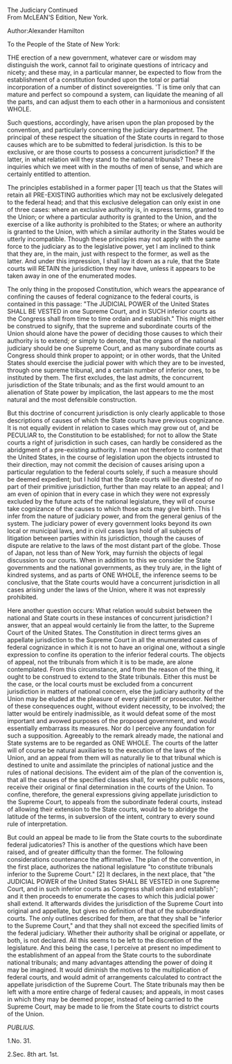 The Judiciary Continued  
From McLEAN'S Edition, New York.

Author:Alexander Hamilton

To the People of the State of New York:

THE erection of a new government, whatever care or wisdom may distinguish the work, cannot fail to originate questions of intricacy and nicety; and these may, in a particular manner, be expected to flow from the establishment of a constitution founded upon the total or partial incorporation of a number of distinct sovereignties. 'T is time only that can mature and perfect so compound a system, can liquidate the meaning of all the parts, and can adjust them to each other in a harmonious and consistent WHOLE.

Such questions, accordingly, have arisen upon the plan proposed by the convention, and particularly concerning the judiciary department. The principal of these respect the situation of the State courts in regard to those causes which are to be submitted to federal jurisdiction. Is this to be exclusive, or are those courts to possess a concurrent jurisdiction? If the latter, in what relation will they stand to the national tribunals? These are inquiries which we meet with in the mouths of men of sense, and which are certainly entitled to attention.

The principles established in a former paper \[1\] teach us that the States will retain all PRE-EXISTING authorities which may not be exclusively delegated to the federal head; and that this exclusive delegation can only exist in one of three cases: where an exclusive authority is, in express terms, granted to the Union; or where a particular authority is granted to the Union, and the exercise of a like authority is prohibited to the States; or where an authority is granted to the Union, with which a similar authority in the States would be utterly incompatible. Though these principles may not apply with the same force to the judiciary as to the legislative power, yet I am inclined to think that they are, in the main, just with respect to the former, as well as the latter. And under this impression, I shall lay it down as a rule, that the State courts will RETAIN the jurisdiction they now have, unless it appears to be taken away in one of the enumerated modes.

The only thing in the proposed Constitution, which wears the appearance of confining the causes of federal cognizance to the federal courts, is contained in this passage: "The JUDICIAL POWER of the United States SHALL BE VESTED in one Supreme Court, and in SUCH inferior courts as the Congress shall from time to time ordain and establish." This might either be construed to signify, that the supreme and subordinate courts of the Union should alone have the power of deciding those causes to which their authority is to extend; or simply to denote, that the organs of the national judiciary should be one Supreme Court, and as many subordinate courts as Congress should think proper to appoint; or in other words, that the United States should exercise the judicial power with which they are to be invested, through one supreme tribunal, and a certain number of inferior ones, to be instituted by them. The first excludes, the last admits, the concurrent jurisdiction of the State tribunals; and as the first would amount to an alienation of State power by implication, the last appears to me the most natural and the most defensible construction.

But this doctrine of concurrent jurisdiction is only clearly applicable to those descriptions of causes of which the State courts have previous cognizance. It is not equally evident in relation to cases which may grow out of, and be PECULIAR to, the Constitution to be established; for not to allow the State courts a right of jurisdiction in such cases, can hardly be considered as the abridgment of a pre-existing authority. I mean not therefore to contend that the United States, in the course of legislation upon the objects intrusted to their direction, may not commit the decision of causes arising upon a particular regulation to the federal courts solely, if such a measure should be deemed expedient; but I hold that the State courts will be divested of no part of their primitive jurisdiction, further than may relate to an appeal; and I am even of opinion that in every case in which they were not expressly excluded by the future acts of the national legislature, they will of course take cognizance of the causes to which those acts may give birth. This I infer from the nature of judiciary power, and from the general genius of the system. The judiciary power of every government looks beyond its own local or municipal laws, and in civil cases lays hold of all subjects of litigation between parties within its jurisdiction, though the causes of dispute are relative to the laws of the most distant part of the globe. Those of Japan, not less than of New York, may furnish the objects of legal discussion to our courts. When in addition to this we consider the State governments and the national governments, as they truly are, in the light of kindred systems, and as parts of ONE WHOLE, the inference seems to be conclusive, that the State courts would have a concurrent jurisdiction in all cases arising under the laws of the Union, where it was not expressly prohibited.

Here another question occurs: What relation would subsist between the national and State courts in these instances of concurrent jurisdiction? I answer, that an appeal would certainly lie from the latter, to the Supreme Court of the United States. The Constitution in direct terms gives an appellate jurisdiction to the Supreme Court in all the enumerated cases of federal cognizance in which it is not to have an original one, without a single expression to confine its operation to the inferior federal courts. The objects of appeal, not the tribunals from which it is to be made, are alone contemplated. From this circumstance, and from the reason of the thing, it ought to be construed to extend to the State tribunals. Either this must be the case, or the local courts must be excluded from a concurrent jurisdiction in matters of national concern, else the judiciary authority of the Union may be eluded at the pleasure of every plaintiff or prosecutor. Neither of these consequences ought, without evident necessity, to be involved; the latter would be entirely inadmissible, as it would defeat some of the most important and avowed purposes of the proposed government, and would essentially embarrass its measures. Nor do I perceive any foundation for such a supposition. Agreeably to the remark already made, the national and State systems are to be regarded as ONE WHOLE. The courts of the latter will of course be natural auxiliaries to the execution of the laws of the Union, and an appeal from them will as naturally lie to that tribunal which is destined to unite and assimilate the principles of national justice and the rules of national decisions. The evident aim of the plan of the convention is, that all the causes of the specified classes shall, for weighty public reasons, receive their original or final determination in the courts of the Union. To confine, therefore, the general expressions giving appellate jurisdiction to the Supreme Court, to appeals from the subordinate federal courts, instead of allowing their extension to the State courts, would be to abridge the latitude of the terms, in subversion of the intent, contrary to every sound rule of interpretation.

But could an appeal be made to lie from the State courts to the subordinate federal judicatories? This is another of the questions which have been raised, and of greater difficulty than the former. The following considerations countenance the affirmative. The plan of the convention, in the first place, authorizes the national legislature "to constitute tribunals inferior to the Supreme Court." \[2\] It declares, in the next place, that "the JUDICIAL POWER of the United States SHALL BE VESTED in one Supreme Court, and in such inferior courts as Congress shall ordain and establish"; and it then proceeds to enumerate the cases to which this judicial power shall extend. It afterwards divides the jurisdiction of the Supreme Court into original and appellate, but gives no definition of that of the subordinate courts. The only outlines described for them, are that they shall be "inferior to the Supreme Court," and that they shall not exceed the specified limits of the federal judiciary. Whether their authority shall be original or appellate, or both, is not declared. All this seems to be left to the discretion of the legislature. And this being the case, I perceive at present no impediment to the establishment of an appeal from the State courts to the subordinate national tribunals; and many advantages attending the power of doing it may be imagined. It would diminish the motives to the multiplication of federal courts, and would admit of arrangements calculated to contract the appellate jurisdiction of the Supreme Court. The State tribunals may then be left with a more entire charge of federal causes; and appeals, in most cases in which they may be deemed proper, instead of being carried to the Supreme Court, may be made to lie from the State courts to district courts of the Union.

_PUBLIUS._

1.No. 31.

2.Sec. 8th art. 1st.

